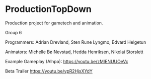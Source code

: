 # ProductionTopDown
Production project for gametech and animation.

Group 6

Programmers:
Adrian Drevland,
Sten Rune Lyngmo,
Edvard Helgetun

Animators:
Michelle Bø Nevstad,
Hedda Henriksen,
Nikolai Storslett

Example Gameplay (Alhpa):
https://youtu.be/zMIENUUOeVc

Beta Trailer
https://youtu.be/vpR2HjxXYdY
